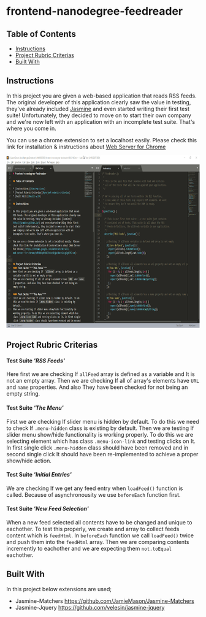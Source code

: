 # frontend-nanodegree-feedreader

## Table of Contents

* [Instructions](#instructions)
* [Project Rubric Criterias](#project-rubric-criterias)
* [Built With](#built-with)

## Instructions

In this project you are given a web-based application that reads RSS feeds. The original developer of this application clearly saw the value in testing, they've already included [Jasmine](http://jasmine.github.io/) and even started writing their first test suite! Unfortunately, they decided to move on to start their own company and we're now left with an application with an incomplete test suite. That's where you come in.

You can use a chrome extension to set a localhost easily. Please check this link for installation & instructions about [Web Server for Chrome](https://chrome.google.com/webstore/detail/web-server-for-chrome/ofhbbkphhbklhfoeikjpcbhemlocgigb?hl=en)

<p align="center">
  <img src="webserverforchrome.gif" alt="Webserver for Chrome Demonstration"
       width="654" height="450"></p>

## Project Rubric Criterias
#### Test Suite ***'RSS Feeds'***
Here first we are checking If  `allFeed` array is defined as a variable and It is not an empty array.
Then we are checking If all of array's elements have `URL` and `name` properties. And also They have been checked for not being an empty string.

#### Test Suite ***'The Menu'*** 
First we are checking If slider menu is hidden by default. To do this we need to check If `.menu-hidden` class is existing by default.
Then we are testing If slider menu show/hide functionality is working properly. To do this we are selecting element which has class `.menu-icon-link` and testing clicks on It. In first single click `.menu-hidden` class should have been removed and in second single click It should have been re-implemented to achieve a proper show/hide action.

#### Test Suite ***'Initial Entries'*** 
We are checking If we get any feed entry when `loadFeed()` function is called. Because of asynchronousity we use `beforeEach` function first.

#### Test Suite ***'New Feed Selection'***
When a new feed selected all contents have to be changed and unique to eachother. To test this properly, we create and array to collect feeds content which is `feedHtml`. In `beforeEach` function we  call `loadFeed()` twice and push them into the `feedHtml` array. 
Then we are comparing contents incremently to eachother and we are expecting them `not.toEqual` eachother. 

## Built With
In this project below extensions are used;
- Jasmine-Matchers https://github.com/JamieMason/Jasmine-Matchers
- Jasmine-Jquery https://github.com/velesin/jasmine-jquery 
